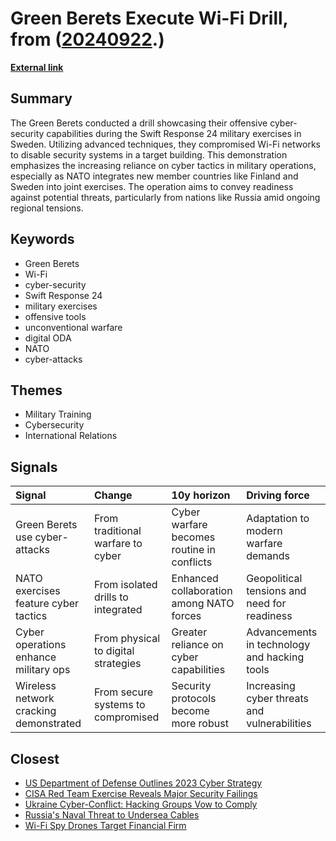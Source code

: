 # __Green Berets Execute Wi-Fi Drill__, from ([20240922](https://kghosh.substack.com/p/20240922).)

__[External link](https://www.theregister.com/2024/08/30/green_berets_wifi_hacking/?_bhlid=b52fd63c30ef93d714ed11f7831c31f0a8f5fbbb)__



## Summary

The Green Berets conducted a drill showcasing their offensive cyber-security capabilities during the Swift Response 24 military exercises in Sweden. Utilizing advanced techniques, they compromised Wi-Fi networks to disable security systems in a target building. This demonstration emphasizes the increasing reliance on cyber tactics in military operations, especially as NATO integrates new member countries like Finland and Sweden into joint exercises. The operation aims to convey readiness against potential threats, particularly from nations like Russia amid ongoing regional tensions.

## Keywords

* Green Berets
* Wi-Fi
* cyber-security
* Swift Response 24
* military exercises
* offensive tools
* unconventional warfare
* digital ODA
* NATO
* cyber-attacks

## Themes

* Military Training
* Cybersecurity
* International Relations

## Signals

| Signal                                 | Change                              | 10y horizon                                | Driving force                                |
|:---------------------------------------|:------------------------------------|:-------------------------------------------|:---------------------------------------------|
| Green Berets use cyber-attacks         | From traditional warfare to cyber   | Cyber warfare becomes routine in conflicts | Adaptation to modern warfare demands         |
| NATO exercises feature cyber tactics   | From isolated drills to integrated  | Enhanced collaboration among NATO forces   | Geopolitical tensions and need for readiness |
| Cyber operations enhance military ops  | From physical to digital strategies | Greater reliance on cyber capabilities     | Advancements in technology and hacking tools |
| Wireless network cracking demonstrated | From secure systems to compromised  | Security protocols become more robust      | Increasing cyber threats and vulnerabilities |

## Closest

* [US Department of Defense Outlines 2023 Cyber Strategy](f88aebcf579dffa42fc0dbe74de919c4)
* [CISA Red Team Exercise Reveals Major Security Failings](8ce2e3c9b07df17c316a67b21e7397a9)
* [Ukraine Cyber-Conflict: Hacking Groups Vow to Comply](c039bde3f9a4fa2f206da538dde42fb5)
* [Russia's Naval Threat to Undersea Cables](3c468ac4c9f4d478a02b19e757939012)
* [Wi-Fi Spy Drones Target Financial Firm](20ad49fa494b31286502efcbf6e22d9a)